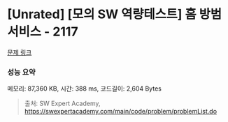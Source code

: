 # [Unrated] [모의 SW 역량테스트] 홈 방범 서비스 - 2117 

[문제 링크](https://swexpertacademy.com/main/code/problem/problemDetail.do?contestProbId=AV5V61LqAf8DFAWu) 

### 성능 요약

메모리: 87,360 KB, 시간: 388 ms, 코드길이: 2,604 Bytes



> 출처: SW Expert Academy, https://swexpertacademy.com/main/code/problem/problemList.do